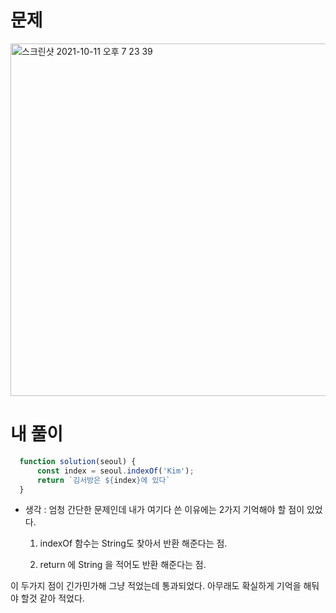 # 문제


<img width="564" alt="스크린샷 2021-10-11 오후 7 23 39" src="https://user-images.githubusercontent.com/87749134/136775117-3725ad43-43d9-4070-b358-71fe18a087f5.png">


# 내 풀이

```javascript
  function solution(seoul) {
      const index = seoul.indexOf('Kim');
      return `김서방은 ${index}에 있다`
  }
```


- 생각 : 엄청 간단한 문제인데 내가 여기다 쓴 이유에는 2가지 기억해야 할 점이 있었다.

  1. indexOf 함수는 String도 찾아서 반환 해준다는 점.

  2. return 에 String 을 적어도 반환 해준다는 점.


이 두가지 점이 긴가민가해 그냥 적었는데 통과되었다. 아무래도 확실하게 기억을 해둬야 할것 같아 적었다.  
